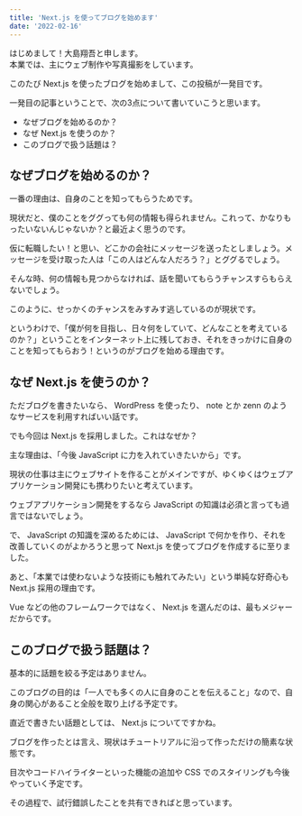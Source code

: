 ```yaml
---
title: 'Next.js を使ってブログを始めます'
date: '2022-02-16'
---
```


はじめまして！大島翔吾と申します。  
本業では、主にウェブ制作や写真撮影をしています。

このたび Next.js を使ったブログを始めまして、この投稿が一発目です。

一発目の記事ということで、次の3点について書いていこうと思います。

- なぜブログを始めるのか？
- なぜ Next.js を使うのか？
- このブログで扱う話題は？

## なぜブログを始めるのか？

一番の理由は、自身のことを知ってもらうためです。

現状だと、僕のことをググっても何の情報も得られません。これって、かなりもったいないんじゃないか？と最近よく思うのです。

仮に転職したい！と思い、どこかの会社にメッセージを送ったとしましょう。メッセージを受け取った人は「この人はどんな人だろう？」とググるでしょう。

そんな時、何の情報も見つからなければ、話を聞いてもらうチャンスすらもらえないでしょう。

このように、せっかくのチャンスをみすみす逃しているのが現状です。

というわけで、「僕が何を目指し、日々何をしていて、どんなことを考えているのか？」ということをインターネット上に残しておき、それをきっかけに自身のことを知ってもらおう！というのがブログを始める理由です。

## なぜ Next.js を使うのか？

ただブログを書きたいなら、 WordPress を使ったり、 note とか zenn のようなサービスを利用すればいい話です。

でも今回は Next.js を採用しました。これはなぜか？

主な理由は、「今後 JavaScript に力を入れていきたいから」です。

現状の仕事は主にウェブサイトを作ることがメインですが、ゆくゆくはウェブアプリケーション開発にも携わりたいと考えています。

ウェブアプリケーション開発をするなら JavaScript の知識は必須と言っても過言ではないでしょう。

で、 JavaScript の知識を深めるためには、 JavaScript で何かを作り、それを改善していくのがよかろうと思って Next.js を使ってブログを作成するに至りました。

あと、「本業では使わないような技術にも触れてみたい」という単純な好奇心も Next.js 採用の理由です。

Vue などの他のフレームワークではなく、 Next.js を選んだのは、最もメジャーだからです。

## このブログで扱う話題は？

基本的に話題を絞る予定はありません。

このブログの目的は「一人でも多くの人に自身のことを伝えること」なので、自身の関心があること全般を取り上げる予定です。

直近で書きたい話題としては、 Next.js についてですかね。

ブログを作ったとは言え、現状はチュートリアルに沿って作っただけの簡素な状態です。

目次やコードハイライターといった機能の追加や CSS でのスタイリングも今後やっていく予定です。

その過程で、試行錯誤したことを共有できればと思っています。
